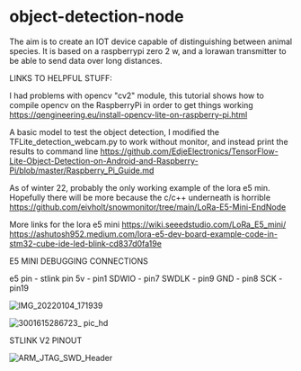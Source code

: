# object-detection-node
The aim is to create an IOT device capable of distinguishing between animal species. It is based on a raspberrypi zero 2 w, and a lorawan transmitter to be able to send data over long distances.  

LINKS TO HELPFUL STUFF:

I had problems with opencv "cv2" module, this tutorial shows how to compile opencv on the RaspberryPi in order to get things working
https://qengineering.eu/install-opencv-lite-on-raspberry-pi.html

A basic model to test the object detection, I modified the TFLite_detection_webcam.py to work without monitor, and instead print the results to command line
https://github.com/EdjeElectronics/TensorFlow-Lite-Object-Detection-on-Android-and-Raspberry-Pi/blob/master/Raspberry_Pi_Guide.md

As of winter 22, probably the only working example of the lora e5 min. Hopefully there will be more because the c/c++ underneath is horrible
https://github.com/eivholt/snowmonitor/tree/main/LoRa-E5-Mini-EndNode

More links for the lora e5 mini
https://wiki.seeedstudio.com/LoRa_E5_mini/
https://ashutosh952.medium.com/lora-e5-dev-board-example-code-in-stm32-cube-ide-led-blink-cd837d0fa19e




E5 MINI DEBUGGING CONNECTIONS

e5 pin - stlink pin
5v     -  pin1
SDWIO  - pin7
SWDLK  - pin9
GND    -  pin8
SCK    - pin19


![IMG_20220104_171939](https://user-images.githubusercontent.com/84034458/166166712-8ec16e81-aac2-4984-82ad-1755e1fc22df.jpg)

![3001615286723_ pic_hd](https://user-images.githubusercontent.com/84034458/166166773-a717120d-cd26-414a-a979-4575ddb80c17.jpg)

STLINK V2 PINOUT

![ARM_JTAG_SWD_Header](https://user-images.githubusercontent.com/84034458/166166742-a7f3f86a-922c-458e-ada1-14f9c5f1b489.png)
